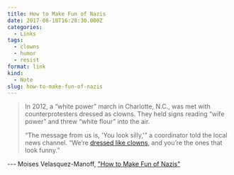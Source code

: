 ```yaml
---
title: How to Make Fun of Nazis
date: 2017-08-18T16:28:30.000Z
categories:
  - Links
tags:
  - clowns
  - humor
  - resist
format: link
kind:
  - Note
slug: how-to-make-fun-of-nazis
---
```

>
>   In 2012, a “white power” march in Charlotte, N.C., was met with
>   counterprotesters dressed as clowns. They held signs reading “wife power”
>   and threw “white flour” into the air.
>
>   “The message from us is, 'You look silly,'” a coordinator told the local
>   news channel. “We’re <a
>   href="http://www.huffingtonpost.com/2012/11/12/white-supremacist-rally-clowns_n_2118890.html">dressed
>   like clowns</a>, and you’re the ones that look funny.”

--- Moises Velasquez-Manoff, ["How to Make Fun of Nazis"][1]

 [1]: https://mobile.nytimes.com/2017/08/17/opinion/how-to-make-fun-of-nazis.htmlhttps://mobile.nytimes.com/2017/08/17/opinion/how-to-make-fun-of-nazis.html
